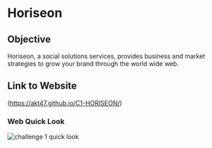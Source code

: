# Horiseon 

## Objective
Horiseon, a social solutions services, provides business and market strategies to grow your brand through the world wide web. 

## Link to Website 

(https://akt47.github.io/C1-HORISEON/)

### Web Quick Look
![challenge 1 quick look](./images/horiseon.png)